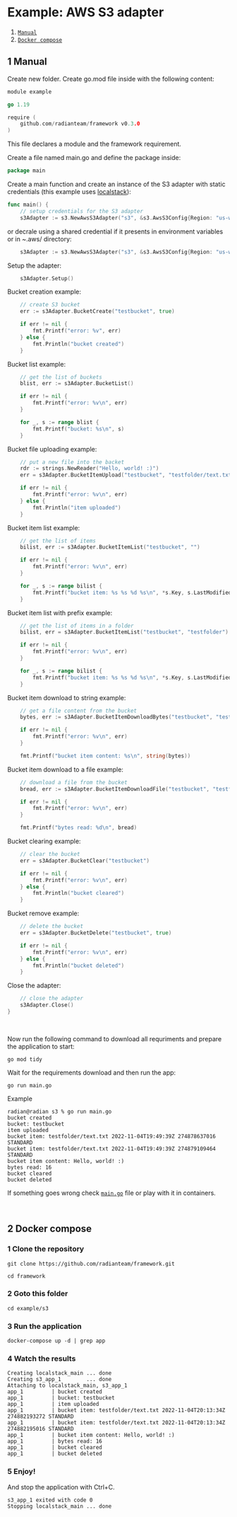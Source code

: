 # Example: AWS S3 adapter

1. [`Manual`](#1-manual)
2. [`Docker compose`](#2-docker-compose)

## 1 Manual

Create new folder. Create go.mod file inside with the following content:

``` go
module example

go 1.19

require (
	github.com/radianteam/framework v0.3.0
)
```

This file declares a module and the framework requirement.

Create a file named main.go and define the package inside:

``` go
package main
```

Create a main function and create an instance of the S3 adapter with static credentials (this example uses [localstack](https://github.com/localstack)):

``` go
func main() {
	// setup credentials for the S3 adapter
	s3Adapter := s3.NewAwsS3Adapter("s3", &s3.AwsS3Config{Region: "us-west-2", Endpoint: "http://s3.localhost.localstack.cloud:4566", AccessKeyID: "test", SecretAccessKey: "hat", SessionToken: "hat2"})
```

or decrale using a shared credential if it presents in environment variables or in ~.aws/ directory:

``` go
	s3Adapter := s3.NewAwsS3Adapter("s3", &s3.AwsS3Config{Region: "us-west-2", SharedCredentials: true})
```

Setup the adapter:

``` go
	s3Adapter.Setup()
```

Bucket creation example:

``` go
	// create S3 bucket
	err := s3Adapter.BucketCreate("testbucket", true)

	if err != nil {
		fmt.Printf("error: %v", err)
	} else {
		fmt.Println("bucket created")
	}
```

Bucket list example:

``` go
	// get the list of buckets
	blist, err := s3Adapter.BucketList()

	if err != nil {
		fmt.Printf("error: %v\n", err)
	}

	for _, s := range blist {
		fmt.Printf("bucket: %s\n", s)
	}
```

Bucket file uploading example:

``` go
	// put a new file into the backet
	rdr := strings.NewReader("Hello, world! :)")
	err = s3Adapter.BucketItemUpload("testbucket", "testfolder/text.txt", rdr)

	if err != nil {
		fmt.Printf("error: %v\n", err)
	} else {
		fmt.Println("item uploaded")
	}
```

Bucket item list example:

``` go
	// get the list of items
	bilist, err := s3Adapter.BucketItemList("testbucket", "")

	if err != nil {
		fmt.Printf("error: %v\n", err)
	}

	for _, s := range bilist {
		fmt.Printf("bucket item: %s %s %d %s\n", *s.Key, s.LastModified.Format(time.RFC3339Nano), s.Size, *s.StorageClass)
	}
```

Bucket item list with prefix example:

``` go
	// get the list of items in a folder
	bilist, err = s3Adapter.BucketItemList("testbucket", "testfolder")

	if err != nil {
		fmt.Printf("error: %v\n", err)
	}

	for _, s := range bilist {
		fmt.Printf("bucket item: %s %s %d %s\n", *s.Key, s.LastModified.Format(time.RFC3339Nano), s.Size, *s.StorageClass)
	}
```

Bucket item download to string example:

``` go
	// get a file content from the bucket
	bytes, err := s3Adapter.BucketItemDownloadBytes("testbucket", "testfolder/text.txt")

	if err != nil {
		fmt.Printf("error: %v\n", err)
	}

	fmt.Printf("bucket item content: %s\n", string(bytes))
```

Bucket item download to a file example:

``` go
	// download a file from the bucket
	bread, err := s3Adapter.BucketItemDownloadFile("testbucket", "testfolder/text.txt", "dtext.txt")

	if err != nil {
		fmt.Printf("error: %v\n", err)
	}

	fmt.Printf("bytes read: %d\n", bread)
```

Bucket clearing example:

``` go
	// clear the bucket
	err = s3Adapter.BucketClear("testbucket")

	if err != nil {
		fmt.Printf("error: %v\n", err)
	} else {
		fmt.Println("bucket cleared")
	}
```

Bucket remove example:

``` go
	// delete the bucket
	err = s3Adapter.BucketDelete("testbucket", true)

	if err != nil {
		fmt.Printf("error: %v\n", err)
	} else {
		fmt.Println("bucket deleted")
	}
```

Close the adapter:

``` go
	// close the adapter
	s3Adapter.Close()
}
```
<br>

Now run the following command to download all requriments and prepare the application to start:

```
go mod tidy
```

Wait for the requirements download and then run the app:

```
go run main.go
```

Example
```
radian@radian s3 % go run main.go                                 
bucket created
bucket: testbucket
item uploaded
bucket item: testfolder/text.txt 2022-11-04T19:49:39Z 274878637016 STANDARD
bucket item: testfolder/text.txt 2022-11-04T19:49:39Z 274879109464 STANDARD
bucket item content: Hello, world! :)
bytes read: 16
bucket cleared
bucket deleted
```

If something goes wrong check [`main.go`](main.go) file or play with it in containers.

<br>

## 2 Docker compose

### 1 Clone the repository

```
git clone https://github.com/radianteam/framework.git
```
```
cd framework
```

### 2 Goto this folder

```
cd example/s3
```


### 3 Run the application

```
docker-compose up -d | grep app
```

### 4 Watch the results
```
Creating localstack_main ... done
Creating s3_app_1        ... done
Attaching to localstack_main, s3_app_1
app_1         | bucket created
app_1         | bucket: testbucket
app_1         | item uploaded
app_1         | bucket item: testfolder/text.txt 2022-11-04T20:13:34Z 274882193272 STANDARD
app_1         | bucket item: testfolder/text.txt 2022-11-04T20:13:34Z 274882195016 STANDARD
app_1         | bucket item content: Hello, world! :)
app_1         | bytes read: 16
app_1         | bucket cleared
app_1         | bucket deleted
```

### 5 Enjoy!

And stop the application with Ctrl+C.
```
s3_app_1 exited with code 0
Stopping localstack_main ... done
```